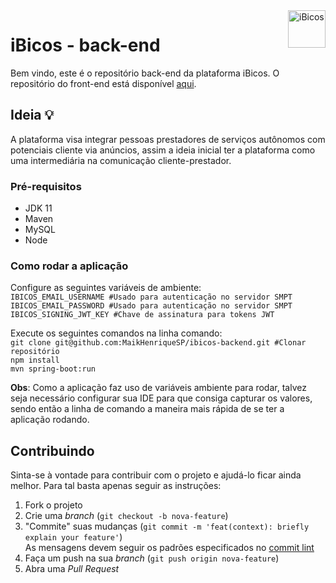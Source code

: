 <img src="https://i.ibb.co/4SkShF8/mstile-150x150.png" alt="iBicos" title="iBicos" align="right" height="60" />


# iBicos - back-end


Bem vindo, este é o repositório back-end da plataforma  iBicos. O repositório do front-end está disponível [aqui](https://github.com/Classificantes-DH/ibicos-frontend).

## Ideia :bulb:

A plataforma visa integrar pessoas prestadores de serviços autônomos com potenciais cliente via anúncios, assim a ideia inicial ter a plataforma como uma intermediária na comunicação cliente-prestador.

###  Pré-requisitos
- JDK 11
- Maven
- MySQL
- Node

### Como rodar a aplicação
Configure as seguintes variáveis de ambiente:  
`IBICOS_EMAIL_USERNAME #Usado para autenticação no servidor SMPT`  
`IBICOS_EMAIL_PASSWORD #Usado para autenticação no servidor SMPT`  
`IBICOS_SIGNING_JWT_KEY #Chave de assinatura para tokens JWT`  

Execute os seguintes comandos na linha comando:  
`git clone git@github.com:MaikHenriqueSP/ibicos-backend.git #Clonar repositório`  
`npm install`  
`mvn spring-boot:run `  


**Obs**: Como a aplicação faz uso de variáveis ambiente para rodar, talvez seja necessário configurar sua IDE para que consiga capturar os valores, sendo então a linha de comando a maneira mais rápida de se ter a aplicação rodando.

## Contribuindo

Sinta-se à vontade para contribuir com o projeto e ajudá-lo ficar ainda melhor. Para tal basta apenas seguir as instruções:

1. Fork o projeto
2. Crie uma *branch*  (`git checkout -b nova-feature`)
3. "Commite" suas mudanças (`git commit -m 'feat(context): briefly explain your feature'`)  
As mensagens devem seguir os padrões especificados no [commit lint](https://github.com/conventional-changelog/commitlint)
5. Faça um push na sua *branch* (`git push origin nova-feature`)
6. Abra uma  *Pull Request*

